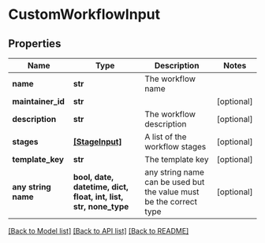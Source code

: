 # CustomWorkflowInput


## Properties
Name | Type | Description | Notes
------------ | ------------- | ------------- | -------------
**name** | **str** | The workflow name | 
**maintainer_id** | **str** |  | [optional] 
**description** | **str** | The workflow description | [optional] 
**stages** | [**[StageInput]**](StageInput.md) | A list of the workflow stages | [optional] 
**template_key** | **str** | The template key | [optional] 
**any string name** | **bool, date, datetime, dict, float, int, list, str, none_type** | any string name can be used but the value must be the correct type | [optional]

[[Back to Model list]](../README.md#documentation-for-models) [[Back to API list]](../README.md#documentation-for-api-endpoints) [[Back to README]](../README.md)


